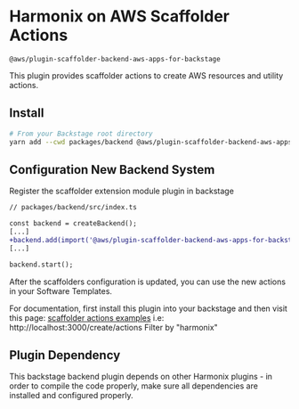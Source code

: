 <!-- 
Copyright Amazon.com, Inc. or its affiliates. All Rights Reserved.
SPDX-License-Identifier: Apache-2.0 
-->

# Harmonix on AWS Scaffolder Actions

`@aws/plugin-scaffolder-backend-aws-apps-for-backstage`

This plugin provides scaffolder actions to create AWS resources and utility actions.

## Install

```sh
# From your Backstage root directory
yarn add --cwd packages/backend @aws/plugin-scaffolder-backend-aws-apps-for-backstage@0.4.0
```

## Configuration New Backend System

Register the scaffolder extension module plugin in backstage

```diff
// packages/backend/src/index.ts

const backend = createBackend();
[...]
+backend.add(import('@aws/plugin-scaffolder-backend-aws-apps-for-backstage'));
[...]

backend.start();


```
After the scaffolders configuration is updated, you can use the new actions in your Software Templates.

For documentation, first install this plugin into your backstage and then visit this page: [scaffolder actions examples](/create/actions)
i.e: http://localhost:3000/create/actions
Filter by "harmonix"

## Plugin Dependency
This backstage backend plugin depends on other Harmonix plugins - in order to compile the code properly, make sure all dependencies are installed and configured properly.
